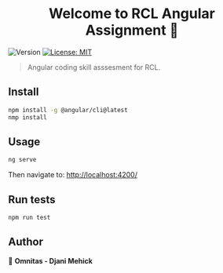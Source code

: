 <h1 align="center">Welcome to RCL Angular Assignment 👋</h1>
<p>
  <img alt="Version" src="https://img.shields.io/badge/version-1.0.0-blue.svg?cacheSeconds=2592000" />
  <a href="https://opensource.org/licenses/MIT" target="_blank">
    <img alt="License: MIT" src="https://img.shields.io/badge/License-MIT-yellow.svg" />
  </a>
</p>

> Angular coding skill asssesment for RCL.

## Install

```sh
npm install -g @angular/cli@latest
nmp install
```

## Usage

```sh
ng serve
```
Then navigate to: <a href="http://localhost:4200/">http://localhost:4200/</a>
## Run tests

```sh
npm run test
```

## Author

👤 **Omnitas - Djani Mehick**
